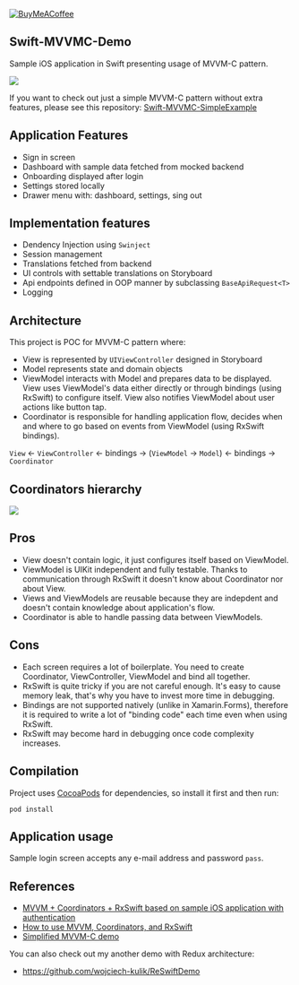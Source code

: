 [![BuyMeACoffee](https://www.buymeacoffee.com/assets/img/guidelines/download-assets-sm-2.svg)](https://www.buymeacoffee.com/WojciechKulik)

## Swift-MVVMC-Demo
Sample iOS application in Swift presenting usage of MVVM-C pattern.

![](https://github.com/wojciech-kulik/Swift-MVVMC-Demo/blob/master/screenshots.png)

If you want to check out just a simple MVVM-C pattern without extra features, please see this repository: [Swift-MVVMC-SimpleExample](https://github.com/wojciech-kulik/Swift-MVVMC-SimpleExample)

## Application Features
- Sign in screen
- Dashboard with sample data fetched from mocked backend
- Onboarding displayed after login
- Settings stored locally
- Drawer menu with: dashboard, settings, sing out

## Implementation features
- Dendency Injection using `Swinject`
- Session management
- Translations fetched from backend
- UI controls with settable translations on Storyboard
- Api endpoints defined in OOP manner by subclassing `BaseApiRequest<T>`
- Logging

## Architecture
This project is POC for MVVM-C pattern where:
- View is represented by `UIViewController` designed in Storyboard
- Model represents state and domain objects
- ViewModel interacts with Model and prepares data to be displayed. View uses ViewModel's data either directly or through bindings (using RxSwift) to configure itself. View also notifies ViewModel about user actions like button tap.
- Coordinator is responsible for handling application flow, decides when and where to go based on events from ViewModel (using RxSwift bindings).

`View` <- `ViewController` <- bindings -> (`ViewModel` -> `Model`) <- bindings -> `Coordinator`


## Coordinators hierarchy
![](https://github.com/wojciech-kulik/Swift-MVVMC-Demo/blob/master/coordinators.png)

## Pros
- View doesn't contain logic, it just configures itself based on ViewModel.
- ViewModel is UIKit independent and fully testable. Thanks to communication through RxSwift it doesn't know about Coordinator nor about View.
- Views and ViewModels are reusable because they are indepdent and doesn't contain knowledge about application's flow.
- Coordinator is able to handle passing data between ViewModels.

## Cons
- Each screen requires a lot of boilerplate. You need to create Coordinator, ViewController, ViewModel and bind all together.
- RxSwift is quite tricky if you are not careful enough. It's easy to cause memory leak, that's why you have to invest more time in debugging.
- Bindings are not supported natively (unlike in Xamarin.Forms), therefore it is required to write a lot of "binding code" each time even when using RxSwift.
- RxSwift may become hard in debugging once code complexity increases.

## Compilation
Project uses [CocoaPods](https://cocoapods.org) for dependencies, so install it first and then run:

    pod install

## Application usage
Sample login screen accepts any e-mail address and password `pass`.

## References
- [MVVM + Coordinators + RxSwift based on sample iOS application with authentication](https://wojciechkulik.pl/ios/mvvm-coordinators-rxswift-and-sample-ios-application-with-authentication)
- [How to use MVVM, Coordinators, and RxSwift](https://hackernoon.com/how-to-use-mvvm-coordinators-and-rxswift-7364370b7b95)
- [Simplified MVVM-C demo](https://github.com/wojciech-kulik/Swift-MVVMC-SimpleExample)

You can also check out my another demo with Redux architecture:
- https://github.com/wojciech-kulik/ReSwiftDemo
